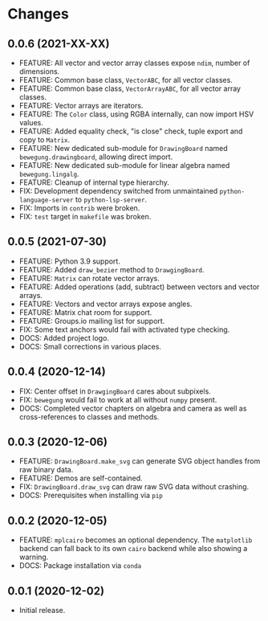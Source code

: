 # Changes

## 0.0.6 (2021-XX-XX)

- FEATURE: All vector and vector array classes expose `ndim`, number of dimensions.
- FEATURE: Common base class, `VectorABC`, for all vector classes.
- FEATURE: Common base class, `VectorArrayABC`, for all vector array classes.
- FEATURE: Vector arrays are iterators.
- FEATURE: The `Color` class, using RGBA internally, can now import HSV values.
- FEATURE: Added equality check, "is close" check, tuple export and copy to `Matrix`.
- FEATURE: New dedicated sub-module for `DrawingBoard` named `bewegung.drawingboard`, allowing direct import.
- FEATURE: New dedicated sub-module for linear algebra named `bewegung.lingalg`.
- FEATURE: Cleanup of internal type hierarchy.
- FIX: Development dependency switched from unmaintained `python-language-server` to `python-lsp-server`.
- FIX: Imports in `contrib` were broken.
- FIX: `test` target in `makefile` was broken.

## 0.0.5 (2021-07-30)

- FEATURE: Python 3.9 support.
- FEATURE: Added `draw_bezier` method to `DrawgingBoard`.
- FEATURE: `Matrix` can rotate vector arrays.
- FEATURE: Added operations (add, subtract) between vectors and vector arrays.
- FEATURE: Vectors and vector arrays expose angles.
- FEATURE: Matrix chat room for support.
- FEATURE: Groups.io mailing list for support.
- FIX: Some text anchors would fail with activated type checking.
- DOCS: Added project logo.
- DOCS: Small corrections in various places.

## 0.0.4 (2020-12-14)

- FIX: Center offset in `DrawgingBoard` cares about subpixels.
- FIX: `bewegung` would fail to work at all without `numpy` present.
- DOCS: Completed vector chapters on algebra and camera as well as cross-references to classes and methods.

## 0.0.3 (2020-12-06)

- FEATURE: `DrawingBoard.make_svg` can generate SVG object handles from raw binary data.
- FEATURE: Demos are self-contained.
- FIX: `DrawingBoard.draw_svg` can draw raw SVG data without crashing.
- DOCS: Prerequisites when installing via `pip`

## 0.0.2 (2020-12-05)

- FEATURE: `mplcairo` becomes an optional dependency. The `matplotlib` backend can fall back to its own `cairo` backend while also showing a warning.
- DOCS: Package installation via `conda`

## 0.0.1 (2020-12-02)

- Initial release.
